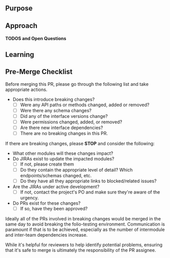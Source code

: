 <!--
  If you have a relevant JIRA issue number, please put it in the issue title.
  Example: MDEXP-6 Create Inventory Instance to MARC Bib record mapping rules
  TL;DR
    - https://www.youtube.com/watch?v=5aHmO_S8FQ4
    - http://www.olitreadwell.com/2016/05/22/how-to-write-great-pull-requests/
    - https://www.atlassian.com/blog/git/written-unwritten-guide-pull-requests
-->

## Purpose
<!--
  Why are you making this change? There is nothing more important
  to provide to the reviewer and to future readers than the cause
  that gave rise to this pull request. Be careful to avoid circular
  statements like "the purpose is to update the schema." and
  instead provide an explanation like "there is more data to be provided and stored for Purchase Orders 
  which is currently missing in the schema"
  The purpose may seem self-evident to you now, but the standard to
  hold yourself to should be "can a developer parachuting into this
  project reconstruct the necessary context merely by reading this
  section."
  If you have a relevant JIRA issue, add a link directly to the issue URL here.
  Example: https://issues.folio.org/browse/MDEXP-6
 -->

## Approach
<!--
 How does this change fulfill the purpose? It's best to talk
 high-level strategy and avoid code-splaining the commit history.
 The goal is not only to explain what you did, but help other
 developers *work* with your solution in the future.
-->

#### TODOS and Open Questions
<!-- OPTIONAL
- [ ] Use GitHub checklists. When solved, check the box and explain the answer.
-->

## Learning
<!-- OPTIONAL
  Help out not only your reviewer, but also your fellow developer!
  Sometimes there are key pieces of information that you used to come up
  with your solution. Don't let all that hard work go to waste! A
  pull request is a *perfect opportunity to share the learning that
  you did. Add links to blog posts, patterns, libraries or addons used
  to solve this problem.
-->

## Pre-Merge Checklist
Before merging this PR, please go through the following list and take appropriate actions.

- Does this introduce breaking changes?
  - [ ] Were any API paths or methods changed, added or removed?
  - [ ] Were there any schema changes?
  - [ ] Did any of the interface versions change?
  - [ ] Were permissions changed, added, or removed?
  - [ ] Are there new interface dependencies?
  - [ ] There are no breaking changes in this PR.

If there are breaking changes, please **STOP** and consider the following:

- What other modules will these changes impact?
- Do JIRAs exist to update the impacted modules?
  - [ ] If not, please create them
  - [ ] Do they contain the appropriate level of detail?  Which endpoints/schemas changed, etc.
  - [ ] Do they have all they appropriate links to blocked/related issues?
- Are the JIRAs under active development?  
  - [ ] If not, contact the project's PO and make sure they're aware of the urgency.
- Do PRs exist for these changes?
  - [ ] If so, have they been approved?

Ideally all of the PRs involved in breaking changes would be merged in the same day to avoid breaking the folio-testing environment.  Communication is paramount if that is to be achieved, especially as the number of intermodule and inter-team dependencies increase.  

While it's helpful for reviewers to help identify potential problems, ensuring that it's safe to merge is ultimately the responsibility of the PR assignee.